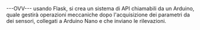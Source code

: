---OVV---
usando Flask, si crea un sistema di API chiamabili da un Arduino, quale gestirà operazioni meccaniche dopo l'acquisizione dei parametri da dei sensori, collegati a Arduino Nano e che inviano le rilevazioni.
